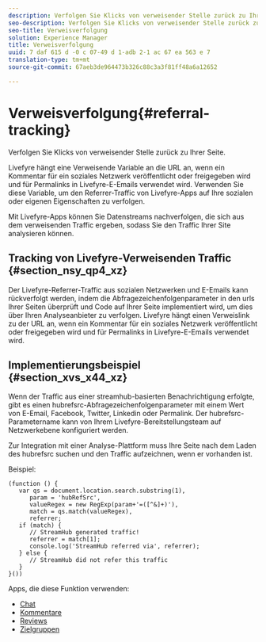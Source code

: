 ```yaml
---
description: Verfolgen Sie Klicks von verweisender Stelle zurück zu Ihrer Seite.
seo-description: Verfolgen Sie Klicks von verweisender Stelle zurück zu Ihrer Seite.
seo-title: Verweisverfolgung
solution: Experience Manager
title: Verweisverfolgung
uuid: 7 daf 615 d -0 c 07-49 d 1-adb 2-1 ac 67 ea 563 e 7
translation-type: tm+mt
source-git-commit: 67aeb3de964473b326c88c3a3f81ff48a6a12652

---
```



# Verweisverfolgung{#referral-tracking}

Verfolgen Sie Klicks von verweisender Stelle zurück zu Ihrer Seite.

Livefyre hängt eine Verweisende Variable an die URL an, wenn ein Kommentar für ein soziales Netzwerk veröffentlicht oder freigegeben wird und für Permalinks in Livefyre-E-Emails verwendet wird. Verwenden Sie diese Variable, um den Referrer-Traffic von Livefyre-Apps auf Ihre sozialen oder eigenen Eigenschaften zu verfolgen.

Mit Livefyre-Apps können Sie Datenstreams nachverfolgen, die sich aus dem verweisenden Traffic ergeben, sodass Sie den Traffic Ihrer Site analysieren können.

## Tracking von Livefyre-Verweisenden Traffic {#section_nsy_qp4_xz}

Der Livefyre-Referrer-Traffic aus sozialen Netzwerken und E-Emails kann rückverfolgt werden, indem die Abfragezeichenfolgenparameter in den urls Ihrer Seiten überprüft und Code auf Ihrer Seite implementiert wird, um dies über Ihren Analyseanbieter zu verfolgen. Livefyre hängt einen Verweislink zu der URL an, wenn ein Kommentar für ein soziales Netzwerk veröffentlicht oder freigegeben wird und für Permalinks in Livefyre-E-Emails verwendet wird.

## Implementierungsbeispiel {#section_xvs_x44_xz}

Wenn der Traffic aus einer streamhub-basierten Benachrichtigung erfolgte, gibt es einen hubrefsrc-Abfragezeichenfolgenparameter mit einem Wert von E-Email, Facebook, Twitter, Linkedin oder Permalink. Der hubrefsrc-Parametername kann von Ihrem Livefyre-Bereitstellungsteam auf Netzwerkebene konfiguriert werden.

Zur Integration mit einer Analyse-Plattform muss Ihre Seite nach dem Laden des hubrefsrc suchen und den Traffic aufzeichnen, wenn er vorhanden ist.

Beispiel:

```
(function () { 
   var qs = document.location.search.substring(1), 
      param = 'hubRefSrc', 
      valueRegex = new RegExp(param+'=([^&]+)'), 
      match = qs.match(valueRegex), 
      referrer; 
   if (match) { 
      // StreamHub generated traffic! 
      referrer = match[1]; 
      console.log('StreamHub referred via', referrer); 
   } else { 
      // StreamHub did not refer this traffic 
   } 
}())
```



Apps, die diese Funktion verwenden:

* [Chat](../c-about-apps/c-chat-app/c-chat-app.md#c_chat_app)
* [Kommentare](/help/using/c-about-apps/c-comments/c-comments.md)
* [Reviews](../c-about-apps/c-reviews-app/c-reviews-app.md#c_reviews_app)
* [Zielgruppen](../c-about-apps/c-sidenotes-app/c-sidenotes-app.md#c_sidenotes_app)

